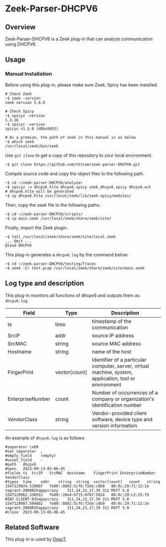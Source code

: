 # Zeek-Parser-DHCPV6

## Overview

Zeek-Parser-DHCPV6 is a Zeek plug-in that can analyze communication using DHCPV6.

## Usage

### Manual Installation

Before using this plug-in, please make sure Zeek, Spicy has been installed.

````
# Check Zeek
~$ zeek -version
zeek version 5.0.0

# Check Spicy
~$ spicyz -version
1.3.16
~$ spicyc -version
spicyc v1.5.0 (d0bc6053)

# As a premise, the path of zeek in this manual is as below
~$ which zeek
/usr/local/zeek/bin/zeek
````

Use `git clone` to get a copy of this repository to your local environment.
```
~$ git clone https://github.com/nttcom/zeek-parser-DHCPV6.git
```

Compile source code and copy the object files to the following path.
```
~$ cd ~/zeek-parser-DHCPV6/analyzer
~$ spicyz -o dhcpv6.hlto dhcpv6.spicy zeek_dhcpv6.spicy dhcpv6.evt 
# dhcpv6.hlto will be generated
~$ cp dhcpv6.hlto /usr/local/zeek/lib/zeek-spicy/modules/
```

Then, copy the zeek file to the following paths.
```
~$ cd ~/zeek-parser-DHCPV6/scripts/
~$ cp main.zeek /usr/local/zeek/share/zeek/site/
```

Finally, import the Zeek plugin.
```
~$ tail /usr/local/zeek/share/zeek/site/local.zeek
... Omit ...
@load DHCPV6
```

This plug-in generates a `dhcpv6.log` by the command below:
```
~$ cd ~/zeek-parser-DHCPV6/testing/Traces
~$ zeek -Cr test.pcap /usr/local/zeek/share/zeek/site/main.zeek
```

## Log type and description
This plug-in monitors all functions of dhcpv6 and outputs them as `dhcpv6.log`.

| Field | Type | Description |
| --- | --- | --- |
| ts | time | timestamp of the communication |
| SrcIP | addr | source IP address  |
| SrcMAC | string | source MAC address |
| Hostname | string | name of the host |
| FingerPrint | vector[count] | Identifier of a particular computer, server, virtual machine, system, application, tool or environment |
| EnterpriseNumber | count | Number of occurrences of a company or organization's identification number |
| VendorClass | string | Vendor-provided client software, device type and version information |

An example of `dhcpv6.log` is as follows:
```
#separator \x09
#set_separator	,
#empty_field	(empty)
#unset_field	-
#path	dhcpv6
#open	2023-09-13-05-06-45
#fields	ts	SrcIP	SrcMAC	Hostname	FingerPrint	EnterpriseNumber	VendorClass
#types	time	addr	string	string	vector[count]	count	string
1547129924.510607	fe80::8882:5cf6:f2eb:c8b9	00:0c:29:71:12:2e	vagrant-2008R2happycrazy	311,24,23,17,39	311	MSFT 5.0
1547129962.336912	fe80::28e4:bf15:6f67:5024	00:0c:29:c2:25:f9	WIN7-CLIENT-01happycrazy	311,24,23,17,39	311	MSFT 5.0
1547129987.504802	fe80::8882:5cf6:f2eb:c8b9	00:0c:29:71:12:2e	vagrant-2008R2happycrazy	311,24,23,17,39	311	MSFT 5.0
#close	2023-09-13-05-06-45
```

## Related Software

This plug-in is used by [OsecT](https://github.com/nttcom/OsecT).



